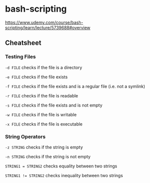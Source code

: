# bash-scripting
https://www.udemy.com/course/bash-scripting/learn/lecture/5739688#overview

## Cheatsheet
### Testing Files
`-d FILE` checks if the file is a directory 

`-e FILE` checks if the file exists

`-f FILE` checks if the file exists and is a regular file (i.e. not a symlink)

`-r FILE` checks if the file is readable

`-s FILE` checks if the file exists and is not empty

`-w FILE` checks if the file is writable

`-x FILE` checks if the file is executable

### String Operators
`-z STRING` checks if the string is empty

`-n STRING` checks if the string is not empty

`STRING1 = STRING2` checks equality between two strings

`STRING1 != STRING2` checks inequality between two strings
